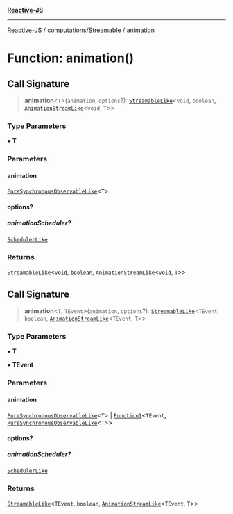 [**Reactive-JS**](../../../README.md)

***

[Reactive-JS](../../../README.md) / [computations/Streamable](../README.md) / animation

# Function: animation()

## Call Signature

> **animation**\<`T`\>(`animation`, `options`?): [`StreamableLike`](../../interfaces/StreamableLike.md)\<`void`, `boolean`, [`AnimationStreamLike`](../../interfaces/AnimationStreamLike.md)\<`void`, `T`\>\>

### Type Parameters

• **T**

### Parameters

#### animation

[`PureSynchronousObservableLike`](../../interfaces/PureSynchronousObservableLike.md)\<`T`\>

#### options?

##### animationScheduler?

[`SchedulerLike`](../../../utils/interfaces/SchedulerLike.md)

### Returns

[`StreamableLike`](../../interfaces/StreamableLike.md)\<`void`, `boolean`, [`AnimationStreamLike`](../../interfaces/AnimationStreamLike.md)\<`void`, `T`\>\>

## Call Signature

> **animation**\<`T`, `TEvent`\>(`animation`, `options`?): [`StreamableLike`](../../interfaces/StreamableLike.md)\<`TEvent`, `boolean`, [`AnimationStreamLike`](../../interfaces/AnimationStreamLike.md)\<`TEvent`, `T`\>\>

### Type Parameters

• **T**

• **TEvent**

### Parameters

#### animation

[`PureSynchronousObservableLike`](../../interfaces/PureSynchronousObservableLike.md)\<`T`\> | [`Function1`](../../../functions/type-aliases/Function1.md)\<`TEvent`, [`PureSynchronousObservableLike`](../../interfaces/PureSynchronousObservableLike.md)\<`T`\>\>

#### options?

##### animationScheduler?

[`SchedulerLike`](../../../utils/interfaces/SchedulerLike.md)

### Returns

[`StreamableLike`](../../interfaces/StreamableLike.md)\<`TEvent`, `boolean`, [`AnimationStreamLike`](../../interfaces/AnimationStreamLike.md)\<`TEvent`, `T`\>\>
